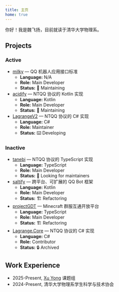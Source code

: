 ```yaml
---
title: 主页
home: true
---
```


你好！我是魏飞扬，目前就读于清华大学物理系。

## Projects

### Active
- [milky](https://github.com/SaltifyDev/milky) — QQ 机器人应用接口标准  
  - **Language:** N/A  
  - **Role:** Main Developer  
  - **Status:** 🔧 Maintaining
- [acidify](https://github.com/LagrangeDev/acidify) — NTQQ 协议的 Kotlin 实现  
  - **Language:** Kotlin  
  - **Role:** Main Developer  
  - **Status:** 🔧 Maintaining
- [LagrangeV2](https://github.com/LagrangeDev/LagrangeV2) — NTQQ 协议的 C# 实现  
  - **Language:** C#  
  - **Role:** Maintainer  
  - **Status:** ⌨️ Developing

### Inactive
- [tanebi](https://github.com/SaltifyDev/tanebi) — NTQQ 协议的 TypeScript 实现  
  - **Language:** TypeScript  
  - **Role:** Main Developer  
  - **Status:** 👀 Looking for maintainers
- [saltify](https://github.com/SaltifyDev/saltify) — 跨平台、可扩展的 QQ Bot 框架  
  - **Language:** Kotlin  
  - **Role:** Main Developer  
  - **Status:** 🏗️ Refactoring
- [projectGDT](https://github.com/projectGDT/project-gdt) — Minecraft 群服互通开放平台  
  - **Language:** TypeScript  
  - **Role:** Main Developer  
  - **Status:** 🏗️ Refactoring
- [Lagrange.Core](https://github.com/LagrangeDev/Lagrange.Core) — NTQQ 协议的 C# 实现  
  - **Language:** C#  
  - **Role:** Contributor  
  - **Status:** 🔒 Archived

## Work Experience

- 2025-Present, [Xu Yong](https://iiis.tsinghua.edu.cn/rydw/qzjs/xuyong.htm) 课题组
- 2024-Present, 清华大学物理系学生科学与技术协会
